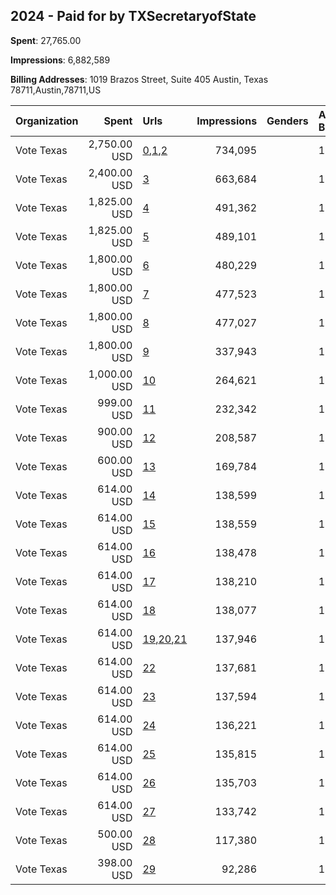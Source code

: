 ## 2024 - Paid for by TXSecretaryofState 
**Spent**: 27,765.00

**Impressions**: 6,882,589

**Billing Addresses**: 1019 Brazos Street, Suite 405 Austin, Texas 78711,Austin,78711,US

|Organization|Spent|Urls|Impressions|Genders|Age Brackets|Country Codes|
|:---|---:|:---|---:|:---|:---|:---|
|Vote Texas|2,750.00 USD|[0](https://www.snap.com/political-ads/asset/29c8d0ed9291eebefd5934b0b665ace6adae3d63da0da235471d987ab49019a7?mediaType=png),[1](https://www.snap.com/political-ads/asset/335e5d1c564359c756cebc27e72df5032a60a2f2b74c5ac62933dc81dc745800?mediaType=png),[2](https://www.snap.com/political-ads/asset/62011e89407dd44b854160dc40a173f67d18db78a3dbb4cc555806bf11cee882?mediaType=png)|734,095||18+|united states|
|Vote Texas|2,400.00 USD|[3](https://www.snap.com/political-ads/asset/66c7c8626a717cce5bbf77724cf3d5b19ba1a6614743d797e22e7bf05332395d?mediaType=png)|663,684||18+|united states|
|Vote Texas|1,825.00 USD|[4](https://www.snap.com/political-ads/asset/91c882eaf7f65ad17682c6164575c99a0d5e19dbf68cf47e21779d8ade3775ef?mediaType=mov)|491,362||18+|united states|
|Vote Texas|1,825.00 USD|[5](https://www.snap.com/political-ads/asset/9e5592ce3612ee48b8b506372034cc110ef8e8acabec92922a4e370f1919d880?mediaType=png)|489,101||18+|united states|
|Vote Texas|1,800.00 USD|[6](https://www.snap.com/political-ads/asset/3d7e0718534f6aa52dbaa3b8bd7d20e8a27221ed89af165be068fe7c254bf907?mediaType=png)|480,229||18+|united states|
|Vote Texas|1,800.00 USD|[7](https://www.snap.com/political-ads/asset/2ed3284c994aade202e63998a1ed7d61786e0365ff8b5001ea401cfa065180f0?mediaType=png)|477,523||18-22|united states|
|Vote Texas|1,800.00 USD|[8](https://www.snap.com/political-ads/asset/817582e30d54a714527023de7984ef7114a1e34428fff3de98c89172a1d17c5e?mediaType=png)|477,027||18-22|united states|
|Vote Texas|1,800.00 USD|[9](https://www.snap.com/political-ads/asset/7e0c7ccab1d74921ac26c5c6ce680c641f913a83ae454f439b9c9bbce8335d5c?mediaType=jpeg)|337,943||18-22|united states|
|Vote Texas|1,000.00 USD|[10](https://www.snap.com/political-ads/asset/39f37ff7f77db12129b22263b7b9b7f79d47bdee15fae4af1b87e71e75de019f?mediaType=mov)|264,621||18-49|united states|
|Vote Texas|999.00 USD|[11](https://www.snap.com/political-ads/asset/10569bc2796abc732b8d30fe4e9b3c5990b8aa867d117847905cf97d3f0dc575?mediaType=jpg)|232,342||18+|united states|
|Vote Texas|900.00 USD|[12](https://www.snap.com/political-ads/asset/83564b34e7328adc470e7df48c0ea1668e37c93c9b9ffffd1656fbbc2e106b09?mediaType=png)|208,587||18+|united states|
|Vote Texas|600.00 USD|[13](https://www.snap.com/political-ads/asset/130a05067caee24dd198df7a559903f89b8216e5e3633ab4c4916092567ccdba?mediaType=png)|169,784||18+|united states|
|Vote Texas|614.00 USD|[14](https://www.snap.com/political-ads/asset/66c7c8626a717cce5bbf77724cf3d5b19ba1a6614743d797e22e7bf05332395d?mediaType=png)|138,599||18+|united states|
|Vote Texas|614.00 USD|[15](https://www.snap.com/political-ads/asset/9e5592ce3612ee48b8b506372034cc110ef8e8acabec92922a4e370f1919d880?mediaType=png)|138,559||18+|united states|
|Vote Texas|614.00 USD|[16](https://www.snap.com/political-ads/asset/130a05067caee24dd198df7a559903f89b8216e5e3633ab4c4916092567ccdba?mediaType=png)|138,478||18+|united states|
|Vote Texas|614.00 USD|[17](https://www.snap.com/political-ads/asset/91c882eaf7f65ad17682c6164575c99a0d5e19dbf68cf47e21779d8ade3775ef?mediaType=mov)|138,210||18+|united states|
|Vote Texas|614.00 USD|[18](https://www.snap.com/political-ads/asset/39f37ff7f77db12129b22263b7b9b7f79d47bdee15fae4af1b87e71e75de019f?mediaType=mov)|138,077||18-49|united states|
|Vote Texas|614.00 USD|[19](https://www.snap.com/political-ads/asset/29c8d0ed9291eebefd5934b0b665ace6adae3d63da0da235471d987ab49019a7?mediaType=png),[20](https://www.snap.com/political-ads/asset/335e5d1c564359c756cebc27e72df5032a60a2f2b74c5ac62933dc81dc745800?mediaType=png),[21](https://www.snap.com/political-ads/asset/62011e89407dd44b854160dc40a173f67d18db78a3dbb4cc555806bf11cee882?mediaType=png)|137,946||18+|united states|
|Vote Texas|614.00 USD|[22](https://www.snap.com/political-ads/asset/817582e30d54a714527023de7984ef7114a1e34428fff3de98c89172a1d17c5e?mediaType=png)|137,681||18-22|united states|
|Vote Texas|614.00 USD|[23](https://www.snap.com/political-ads/asset/2ed3284c994aade202e63998a1ed7d61786e0365ff8b5001ea401cfa065180f0?mediaType=png)|137,594||18-22|united states|
|Vote Texas|614.00 USD|[24](https://www.snap.com/political-ads/asset/2037d19944548fafe93cc1aa16bb1bb4227542e08b81893e029472ffd3fe5ba1?mediaType=mov)|136,221||18-49|united states|
|Vote Texas|614.00 USD|[25](https://www.snap.com/political-ads/asset/10569bc2796abc732b8d30fe4e9b3c5990b8aa867d117847905cf97d3f0dc575?mediaType=jpg)|135,815||18+|united states|
|Vote Texas|614.00 USD|[26](https://www.snap.com/political-ads/asset/83564b34e7328adc470e7df48c0ea1668e37c93c9b9ffffd1656fbbc2e106b09?mediaType=png)|135,703||18+|united states|
|Vote Texas|614.00 USD|[27](https://www.snap.com/political-ads/asset/7e0c7ccab1d74921ac26c5c6ce680c641f913a83ae454f439b9c9bbce8335d5c?mediaType=jpeg)|133,742||18-22|united states|
|Vote Texas|500.00 USD|[28](https://www.snap.com/political-ads/asset/2037d19944548fafe93cc1aa16bb1bb4227542e08b81893e029472ffd3fe5ba1?mediaType=mov)|117,380||18-49|united states|
|Vote Texas|398.00 USD|[29](https://www.snap.com/political-ads/asset/3d7e0718534f6aa52dbaa3b8bd7d20e8a27221ed89af165be068fe7c254bf907?mediaType=png)|92,286||18+|united states|
